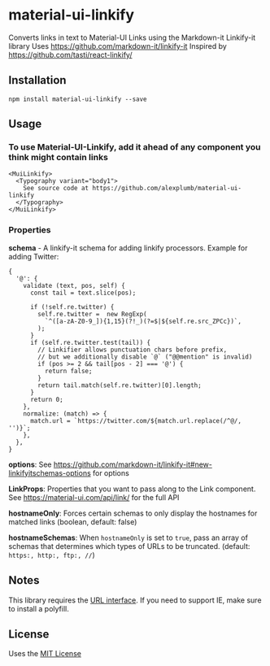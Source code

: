# material-ui-linkify
Converts links in text to Material-UI Links using the Markdown-it Linkify-it library
Uses https://github.com/markdown-it/linkify-it
Inspired by https://github.com/tasti/react-linkify/

## Installation

```shell-script
npm install material-ui-linkify --save
```

## Usage
### To use Material-UI-Linkify, add it ahead of any component you think might contain links
```
<MuiLinkify>
  <Typography variant="body1">
    See source code at https://github.com/alexplumb/material-ui-linkify
  </Typography>
</MuiLinkify>
```

### Properties
**schema** - A linkify-it schema for adding linkify processors. Example for adding Twitter:
```
{
  '@': {
    validate (text, pos, self) {
      const tail = text.slice(pos);

      if (!self.re.twitter) {
        self.re.twitter =  new RegExp(
          `^([a-zA-Z0-9_]){1,15}(?!_)(?=$|${self.re.src_ZPCc})`,
        );
      }
      if (self.re.twitter.test(tail)) {
        // Linkifier allows punctuation chars before prefix,
        // but we additionally disable `@` ("@@mention" is invalid)
        if (pos >= 2 && tail[pos - 2] === '@') {
          return false;
        }
        return tail.match(self.re.twitter)[0].length;
      }
      return 0;
    },
    normalize: (match) => {
      match.url = `https://twitter.com/${match.url.replace(/^@/, '')}`;
    },
  },
}
```

**options**: See https://github.com/markdown-it/linkify-it#new-linkifyitschemas-options for options

**LinkProps**: Properties that you want to pass along to the Link component. See https://material-ui.com/api/link/ for the full API

**hostnameOnly**: Forces certain schemas to only display the hostnames for matched links (boolean, default: false)

**hostnameSchemas**: When `hostnameOnly` is set to `true`, pass an array of schemas that determines which types of URLs to be truncated. (default: `https:, http:, ftp:, //`)

## Notes
This library requires the [URL interface](https://developer.mozilla.org/en-US/docs/Web/API/URL). If you need to support IE, make sure to install a polyfill.

## License
Uses the [MIT License](https://opensource.org/licenses/MIT)
